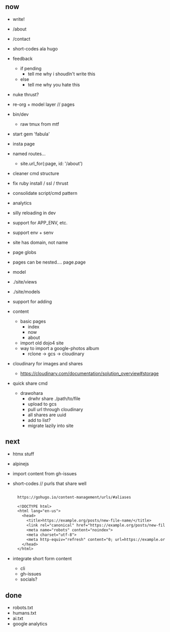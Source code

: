 now
---

- write!
- /about
- /contact

- short-codes ala hugo

- feedback
  - if pending
    - tell me why i shoudln't write this
  - else
    - tell me why you hate this

- nuke thrust?


- re-org + model layer // pages

- bin/dev
  - raw tmux from mtf


- start gem 'fabula'
- insta page

- named routes...
  - site.url_for(:page, id: '/about')

- cleaner cmd structure

- fix ruby install / ssl / thrust



- consolidate script/cmd pattern
- analytics
- silly reloading in dev
- support for APP_ENV, etc.
- support env + senv

- site has domain, not name
- page globs
- pages can be nested.... page.page
- model

- ./site/views
- ./site/models
- support for adding

- content
  - basic pages
    - index
    - now
    - about
  - import old dojo4 site
  - way to import a google-photos album
    - rclone -> gcs -> cloudinary

- cloudinary for images and shares
  - https://cloudinary.com/documentation/solution_overview#storage

- quick share cmd
  - drawohara
    - drwhr share ./path/to/file
    - upload to gcs
    - pull url through cloudinary
    - all shares are uuid
    - add to list?
    - migrate lazily into site

next
----
- htmx stuff
- alpinejs
- import content from gh-issues

- short-codes // purls that share well
  ```txt

    https://gohugo.io/content-management/urls/#aliases

    <!DOCTYPE html>
    <html lang="en-us">
      <head>
        <title>https://example.org/posts/new-file-name/</title>
        <link rel="canonical" href="https://example.org/posts/new-file-name/">
        <meta name="robots" content="noindex">
        <meta charset="utf-8">
        <meta http-equiv="refresh" content="0; url=https://example.org/posts/new-file-name/">
      </head>
    </html>

  ```

- integrate short form content
  - cli
  - gh-issues
  - socials?


done
----
- robots.txt
- humans.txt
- ai.txt
- google analytics

